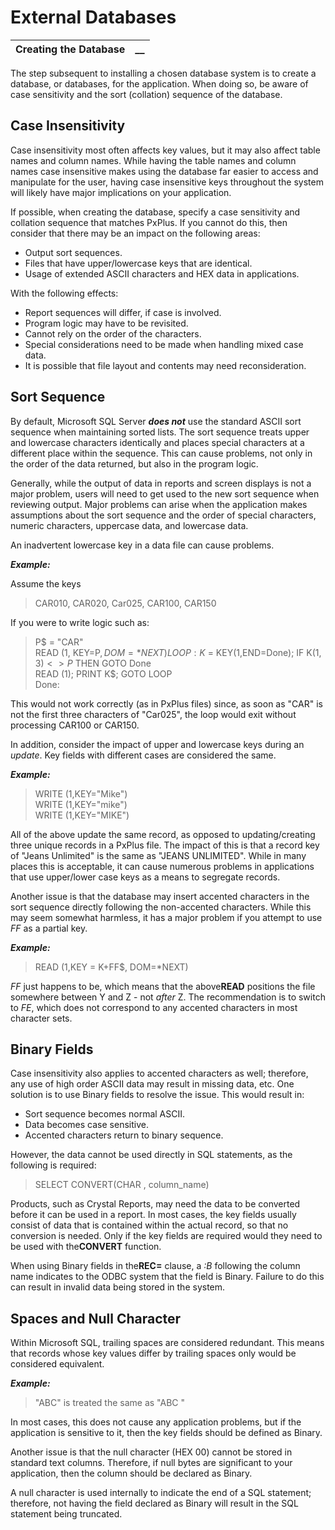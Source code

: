 # External Databases

**Creating the Database** |  **__**  
---|---  
  
The step subsequent to installing a chosen database system is to create a database, or databases, for the application. When doing so, be aware of case sensitivity and the sort (collation) sequence of the database.

## Case Insensitivity

Case insensitivity most often affects key values, but it may also affect table names and column names. While having the table names and column names case insensitive makes using the database far easier to access and manipulate for the user, having case insensitive keys throughout the system will likely have major implications on your application.

If possible, when creating the database, specify a case sensitivity and collation sequence that matches PxPlus. If you cannot do this, then consider that there may be an impact on the following areas:

  * Output sort sequences.
  * Files that have upper/lowercase keys that are identical.
  * Usage of extended ASCII characters and HEX data in applications.



With the following effects:

  * Report sequences will differ, if case is involved.
  * Program logic may have to be revisited.
  * Cannot rely on the order of the characters.
  * Special considerations need to be made when handling mixed case data.
  * It is possible that file layout and contents may need reconsideration.



## Sort Sequence

By default, Microsoft SQL Server **_does not_** use the standard ASCII sort sequence when maintaining sorted lists. The sort sequence treats upper and lowercase characters identically and places special characters at a different place within the sequence. This can cause problems, not only in the order of the data returned, but also in the program logic.

Generally, while the output of data in reports and screen displays is not a major problem, users will need to get used to the new sort sequence when reviewing output. Major problems can arise when the application makes assumptions about the sort sequence and the order of special characters, numeric characters, uppercase data, and lowercase data.

An inadvertent lowercase key in a data file can cause problems.

**_Example:_**

Assume the keys 

> CAR010, CAR020, Car025, CAR100, CAR150

If you were to write logic such as:

> P$ = "CAR"   
>  READ (1, KEY=P$,DOM=*NEXT)   
>  LOOP:   
>  K$ = KEY(1,END=Done); IF K$(1,3)<>P$ THEN GOTO Done   
>  READ (1); PRINT K$; GOTO LOOP   
>  Done:

This would not work correctly (as in PxPlus files) since, as soon as "CAR" is not the first three characters of "Car025", the loop would exit without processing CAR100 or CAR150.

In addition, consider the impact of upper and lowercase keys during an _update_. Key fields with different cases are considered the same.

**_Example:_**

> WRITE (1,KEY="Mike")   
>  WRITE (1,KEY="mike")   
>  WRITE (1,KEY="MIKE")

All of the above update the same record, as opposed to updating/creating three unique records in a PxPlus file. The impact of this is that a record key of "Jeans Unlimited" is the same as "JEANS UNLIMITED". While in many places this is acceptable, it can cause numerous problems in applications that use upper/lower case keys as a means to segregate records.

Another issue is that the database may insert accented characters in the sort sequence directly following the non-accented characters. While this may seem somewhat harmless, it has a major problem if you attempt to use $FF$ as a partial key.

**_Example:_**

> READ (1,KEY = K$+$FF$, DOM=*NEXT)

$FF$ just happens to be, which means that the above**READ** positions the file somewhere between Y and Z - not _after_ Z. The recommendation is to switch to $FE$, which does not correspond to any accented characters in most character sets.

## Binary Fields

Case insensitivity also applies to accented characters as well; therefore, any use of high order ASCII data may result in missing data, etc. One solution is to use Binary fields to resolve the issue. This would result in:

  * Sort sequence becomes normal ASCII.
  * Data becomes case sensitive.
  * Accented characters return to binary sequence.



However, the data cannot be used directly in SQL statements, as the following is required:

> SELECT CONVERT(CHAR , column_name)

Products, such as Crystal Reports, may need the data to be converted before it can be used in a report. In most cases, the key fields usually consist of data that is contained within the actual record, so that no conversion is needed. Only if the key fields are required would they need to be used with the**CONVERT** function.

When using Binary fields in the**REC=** clause, a _:B_ following the column name indicates to the ODBC system that the field is Binary. Failure to do this can result in invalid data being stored in the system.

## Spaces and Null Character

Within Microsoft SQL, trailing spaces are considered redundant. This means that records whose key values differ by trailing spaces only would be considered equivalent.

**_Example:_**

> "ABC" is treated the same as "ABC "

In most cases, this does not cause any application problems, but if the application is sensitive to it, then the key fields should be defined as Binary.

Another issue is that the null character (HEX 00) cannot be stored in standard text columns. Therefore, if null bytes are significant to your application, then the column should be declared as Binary.

A null character is used internally to indicate the end of a SQL statement; therefore, not having the field declared as Binary will result in the SQL statement being truncated.
